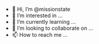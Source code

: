- 👋 Hi, I’m @missionstate
- 👀 I’m interested in ...
- 🌱 I’m currently learning ...
- 💞️ I’m looking to collaborate on ...
- 📫 How to reach me ...

<!---
missionstate/missionstate is a ✨ special ✨ repository because its `README.md` (this file) appears on your GitHub profile.
You can click the Preview link to take a look at your changes.
--->
